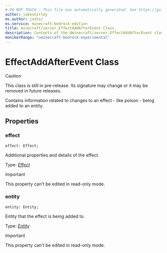 ```yaml
---
# DO NOT TOUCH — This file was automatically generated. See https://github.com/mojang/minecraftapidocsgenerator to modify descriptions, examples, etc.
author: jakeshirley
ms.author: jashir
ms.service: minecraft-bedrock-edition
title: minecraft/server.EffectAddAfterEvent Class
description: Contents of the @minecraft/server.EffectAddAfterEvent class.
monikerRange: "=minecraft-bedrock-experimental"
---
```

# EffectAddAfterEvent Class

> [!CAUTION]
> This class is still in pre-release.  Its signature may change or it may be removed in future releases.

Contains information related to changes to an effect - like poison - being added to an entity.

## Properties

### **effect**
`effect: Effect;`

Additional properties and details of the effect.

Type: [*Effect*](Effect.md)
  
> [!IMPORTANT]
> This property can't be edited in read-only mode.

### **entity**
`entity: Entity;`

Entity that the effect is being added to.

Type: [*Entity*](Entity.md)
  
> [!IMPORTANT]
> This property can't be edited in read-only mode.
